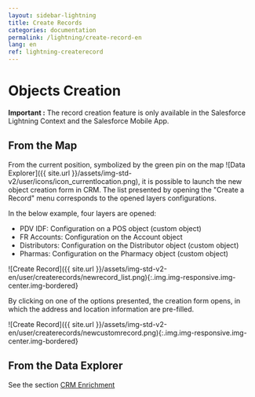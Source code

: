 ```yaml
---
layout: sidebar-lightning
title: Create Records
categories: documentation
permalink: /lightning/create-record-en
lang: en
ref: lightning-createrecord
---
```


# Objects Creation

<div class="alert alert-warning" role="alert"> <strong>Important :</strong> The record creation feature is only available in the Salesforce Lightning Context and the Salesforce Mobile App.</div>

## From the Map

From the current position, symbolized by the green pin on the map ![Data Explorer]({{ site.url }}/assets/img-std-v2/user/icons/icon_currentlocation.png), it is possible to launch the new object creation form in CRM. The list presented by opening the "Create a Record" menu corresponds to the opened layers configurations.

In the below example, four layers are opened:

- PDV IDF: Configuration on a POS object (custom object)
- FR Accounts: Configuration on the Account object
- Distributors: Configuration on the Distributor object (custom object)
- Pharmas: Configuration on the Pharmacy object (custom object)

![Create Record]({{ site.url }}/assets/img-std-v2-en/user/createrecords/newrecord_list.png){:.img.img-responsive.img-center.img-bordered}

By clicking on one of the options presented, the creation form opens, in which the address and location information are pre-filled.

![Create Record]({{ site.url }}/assets/img-std-v2-en/user/createrecords/newcustomrecord.png){:.img.img-responsive.img-center.img-bordered}

## From the Data Explorer

See the section [CRM Enrichment](/lightning/data-explorer-en#crm-enrichment)
